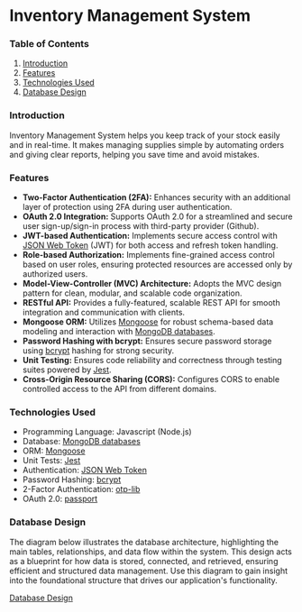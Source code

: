 # Inventory Management System

### Table of Contents

1. <a href="#intro">Introduction</a>
2. <a href="#features">Features</a>
3. <a href="#tech">Technologies Used</a>
4. <a href="#dbdesign">Database Design</a>

### <span id="intro">Introduction</span>

Inventory Management System helps you keep track of your stock easily and in real-time. It makes managing supplies simple by automating orders and giving clear reports, helping you save time and avoid mistakes.

### <span id="features">Features</span>

- <b>Two-Factor Authentication (2FA):</b> Enhances security with an additional layer of protection using 2FA during user authentication.
- <b>OAuth 2.0 Integration:</b> Supports OAuth 2.0 for a streamlined and secure user sign-up/sign-in process with third-party provider (Github).
- <b>JWT-based Authentication:</b> Implements secure access control with [JSON Web Token](https://jwt.io/) (JWT) for both access and refresh token handling.
- <b>Role-based Authorization:</b> Implements fine-grained access control based on user roles, ensuring protected resources are accessed only by authorized users.
- <b>Model-View-Controller (MVC) Architecture:</b> Adopts the MVC design pattern for clean, modular, and scalable code organization.
- <b>RESTful API:</b> Provides a fully-featured, scalable REST API for smooth integration and communication with clients.
- <b>Mongoose ORM:</b> Utilizes [Mongoose](https://mongoosejs.com/) for robust schema-based data modeling and interaction with [MongoDB databases](https://www.mongodb.com/).
- <b>Password Hashing with bcrypt:</b> Ensures secure password storage using [bcrypt](https://www.npmjs.com/package/bcrypt) hashing for strong security. 
- <b>Unit Testing:</b> Ensures code reliability and correctness through testing suites powered by [Jest](https://jestjs.io/).
- <b>Cross-Origin Resource Sharing (CORS):</b> Configures CORS to enable controlled access to the API from different domains.


### <span id="tech">Technologies Used</span>

- Programming Language: Javascript (Node.js)
- Database: [MongoDB databases](https://www.mongodb.com/)
- ORM: [Mongoose](https://mongoosejs.com/)
- Unit Tests: [Jest](https://jestjs.io/)
- Authentication: [JSON Web Token](https://jwt.io/)
- Password Hashing: [bcrypt](https://www.npmjs.com/package/bcrypt)
- 2-Factor Authentication: [otp-lib](https://www.npmjs.com/package/otplib)
- OAuth 2.0: [passport](https://www.npmjs.com/package/passport) 


### <span id="dbdesign"> Database Design </span>

The diagram below illustrates the database architecture, highlighting the main tables, relationships, and data flow within the system. This design acts as a blueprint for how data is stored, connected, and retrieved, ensuring efficient and structured data management. Use this diagram to gain insight into the foundational structure that drives our application's functionality.

[Database Design](https://drawsql.app/teams/general-16/diagrams/model/embed) 